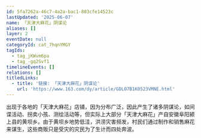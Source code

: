 ```yaml
---
id: 5fa7262a-46c7-4a2a-bac1-803cfe14523c
lastUpdated: '2025-06-07'
name: 「天津大麻花」阴谋论
aliases: []
layer: 2
eventDate: null
categoryId: cat_7hqnYMGY
tagIds:
  - tag_jKWvm6pa
  - tag_-gq2Svf1
timelineEvents: []
relations: []
titledLinks:
  - title: '链接: 「天津大麻花」阴谋论'
    url: 'https://www.163.com/dy/article/GDLO7B1K0523VMNE.html'
---
```

出现于各地的「天津大麻花」店铺，因为分布广泛，因此产生了诸多阴谋论，如间谍活动、拐卖小孩、测绘活动等，但实际上大部分「天津大麻花」产自安徽阜阳颍上县的黄坝乡。由于黄坝乡地势低洼，洪涝灾害频发，村民们通过制作和销售麻花来谋生，这些商贩只是受灾的灾民为了生计而四处奔波。
